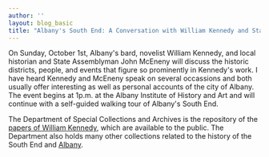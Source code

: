 ```yaml
---
author: ''
layout: blog_basic
title: "Albany's South End: A Conversation with William Kennedy and State Assemblyman John McEneny"
---
```

<div class="entry-body">
<p>On Sunday, October 1st, Albany's bard, novelist William Kennedy, and local historian and State Assemblyman John McEneny will discuss the historic districts, people, and events that figure so prominently in Kennedy's work. I have heard Kennedy and McEneny speak on several occassions and both usually offer interesting as well as personal accounts of the city of Albany. The event begins at 1p.m. at the Albany Institute of History and Art and will continue with a self-guided walking tour of Albany's South End. </p>
<p>The Department of Special Collections and Archives is the repository of the <a href="https://archives.albany.edu/description/catalog/mss132">papers of William Kennedy</a>, which are available to the public. The Department also holds many other collections related to the history of the South End and <a href="https://archives.albany.edu/browse/7.html">Albany</a>.</p>
</div>